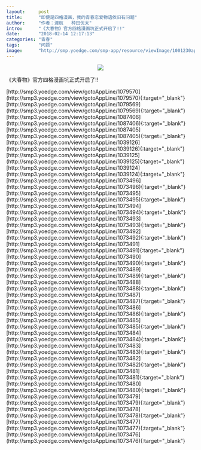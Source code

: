 ```yaml
---
layout:     post
title:      "即便是四格漫画，我的青春恋爱物语依旧有问题"
author:     "作者：渡航   种田优太"
intro:      "《大春物》官方四格漫画坑正式开启了!!"
date:       "2018-02-14 12:17:13"
categories: "青春"
tags:       "问题"
image:      "http://smp.yoedge.com/smp-app/resource/viewImage/1001230appline.png"
---
```

<div style="text-align: center">
<p><img src="http://smp.yoedge.com/smp-app/resource/viewImage/1001230appline.png"/></p>
</div>
<p class="post-meta">
<span>《大春物》官方四格漫画坑正式开启了!!</span>
</p>
[http://smp3.yoedge.com/view/gotoAppLine/1079570](http://smp3.yoedge.com/view/gotoAppLine/1079570){:target="_blank"}
[http://smp3.yoedge.com/view/gotoAppLine/1079569](http://smp3.yoedge.com/view/gotoAppLine/1079569){:target="_blank"}
[http://smp3.yoedge.com/view/gotoAppLine/1087406](http://smp3.yoedge.com/view/gotoAppLine/1087406){:target="_blank"}
[http://smp3.yoedge.com/view/gotoAppLine/1087405](http://smp3.yoedge.com/view/gotoAppLine/1087405){:target="_blank"}
[http://smp3.yoedge.com/view/gotoAppLine/1039126](http://smp3.yoedge.com/view/gotoAppLine/1039126){:target="_blank"}
[http://smp3.yoedge.com/view/gotoAppLine/1039125](http://smp3.yoedge.com/view/gotoAppLine/1039125){:target="_blank"}
[http://smp3.yoedge.com/view/gotoAppLine/1039124](http://smp3.yoedge.com/view/gotoAppLine/1039124){:target="_blank"}
[http://smp3.yoedge.com/view/gotoAppLine/1073496](http://smp3.yoedge.com/view/gotoAppLine/1073496){:target="_blank"}
[http://smp3.yoedge.com/view/gotoAppLine/1073495](http://smp3.yoedge.com/view/gotoAppLine/1073495){:target="_blank"}
[http://smp3.yoedge.com/view/gotoAppLine/1073494](http://smp3.yoedge.com/view/gotoAppLine/1073494){:target="_blank"}
[http://smp3.yoedge.com/view/gotoAppLine/1073493](http://smp3.yoedge.com/view/gotoAppLine/1073493){:target="_blank"}
[http://smp3.yoedge.com/view/gotoAppLine/1073492](http://smp3.yoedge.com/view/gotoAppLine/1073492){:target="_blank"}
[http://smp3.yoedge.com/view/gotoAppLine/1073491](http://smp3.yoedge.com/view/gotoAppLine/1073491){:target="_blank"}
[http://smp3.yoedge.com/view/gotoAppLine/1073490](http://smp3.yoedge.com/view/gotoAppLine/1073490){:target="_blank"}
[http://smp3.yoedge.com/view/gotoAppLine/1073489](http://smp3.yoedge.com/view/gotoAppLine/1073489){:target="_blank"}
[http://smp3.yoedge.com/view/gotoAppLine/1073488](http://smp3.yoedge.com/view/gotoAppLine/1073488){:target="_blank"}
[http://smp3.yoedge.com/view/gotoAppLine/1073487](http://smp3.yoedge.com/view/gotoAppLine/1073487){:target="_blank"}
[http://smp3.yoedge.com/view/gotoAppLine/1073486](http://smp3.yoedge.com/view/gotoAppLine/1073486){:target="_blank"}
[http://smp3.yoedge.com/view/gotoAppLine/1073485](http://smp3.yoedge.com/view/gotoAppLine/1073485){:target="_blank"}
[http://smp3.yoedge.com/view/gotoAppLine/1073484](http://smp3.yoedge.com/view/gotoAppLine/1073484){:target="_blank"}
[http://smp3.yoedge.com/view/gotoAppLine/1073483](http://smp3.yoedge.com/view/gotoAppLine/1073483){:target="_blank"}
[http://smp3.yoedge.com/view/gotoAppLine/1073482](http://smp3.yoedge.com/view/gotoAppLine/1073482){:target="_blank"}
[http://smp3.yoedge.com/view/gotoAppLine/1073481](http://smp3.yoedge.com/view/gotoAppLine/1073481){:target="_blank"}
[http://smp3.yoedge.com/view/gotoAppLine/1073480](http://smp3.yoedge.com/view/gotoAppLine/1073480){:target="_blank"}
[http://smp3.yoedge.com/view/gotoAppLine/1073479](http://smp3.yoedge.com/view/gotoAppLine/1073479){:target="_blank"}
[http://smp3.yoedge.com/view/gotoAppLine/1073478](http://smp3.yoedge.com/view/gotoAppLine/1073478){:target="_blank"}
[http://smp3.yoedge.com/view/gotoAppLine/1073477](http://smp3.yoedge.com/view/gotoAppLine/1073477){:target="_blank"}
[http://smp3.yoedge.com/view/gotoAppLine/1073476](http://smp3.yoedge.com/view/gotoAppLine/1073476){:target="_blank"}


